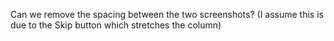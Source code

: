 Can we remove the spacing between the two screenshots? (I assume this is due to the Skip button which stretches the column)
